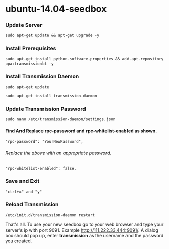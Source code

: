 ubuntu-14.04-seedbox
====================
### Update Server
```
sudo apt-get update && apt-get upgrade -y
```

### Install Prerequisites
```
sudo apt-get install python-software-properties && add-apt-repository ppa:transmissionbt -y
```
### Install Transmission Daemon 
```
sudo apt-get update
``` 
```
sudo apt-get install transmission-daemon
```
### Update Transmission Password
```
sudo nano /etc/transmission-daemon/settings.json
```
#### Find And Replace rpc-password and rpc-whitelist-enabled as shown. 
```
"rpc-password": "YourNewPassword",
```
###### Replace the above with an appropriate password. 
```
"rpc-whitelist-enabled": false,
```
### Save and Exit
```
"ctrl+x" and "y"
```

### Reload Transmission 
```
/etc/init.d/transmission-daemon restart
```

That's all. To use your new seedbox go to your web browser and type your server's ip with port 9091. Example http://111.222.33.444:9091/.
A dialog box should pop up, enter **transmission** as the username and the password you created. 
